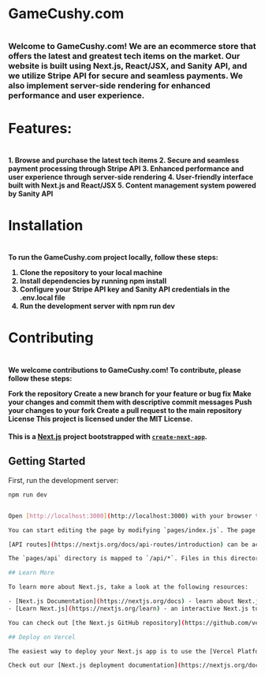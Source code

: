<h1>GameCushy.com<h1>
<h3>Welcome to GameCushy.com! We are an ecommerce store that offers the latest and greatest tech items on the market. Our website is built using Next.js, React/JSX, and Sanity API, and we utilize Stripe API for secure and seamless payments. We also implement server-side rendering for enhanced performance and user experience.<h3>

<h1>Features:<h1>
<h4>
1. Browse and purchase the latest tech items
2. Secure and seamless payment processing through Stripe API
3. Enhanced performance and user experience through server-side rendering
4. User-friendly interface built with Next.js and React/JSX
5. Content management system powered by Sanity API<h4>

<h1>Installation<h1>
<h4>To run the GameCushy.com project locally, follow these steps:

1. Clone the repository to your local machine
2. Install dependencies by running npm install
3. Configure your Stripe API key and Sanity API credentials in the .env.local file
4. Run the development server with npm run dev
<h4>
<h1>Contributing<h1>
<h4>We welcome contributions to GameCushy.com! To contribute, please follow these steps:

Fork the repository
Create a new branch for your feature or bug fix
Make your changes and commit them with descriptive commit messages
Push your changes to your fork
Create a pull request to the main repository
License
This project is licensed under the MIT License.
<h4>


This is a [Next.js](https://nextjs.org/) project bootstrapped with [`create-next-app`](https://github.com/vercel/next.js/tree/canary/packages/create-next-app).

## Getting Started

First, run the development server:

```bash
npm run dev


Open [http://localhost:3000](http://localhost:3000) with your browser to see the result.

You can start editing the page by modifying `pages/index.js`. The page auto-updates as you edit the file.

[API routes](https://nextjs.org/docs/api-routes/introduction) can be accessed on [http://localhost:3000/api/hello](http://localhost:3000/api/hello). This endpoint can be edited in `pages/api/hello.js`.

The `pages/api` directory is mapped to `/api/*`. Files in this directory are treated as [API routes](https://nextjs.org/docs/api-routes/introduction) instead of React pages.

## Learn More

To learn more about Next.js, take a look at the following resources:

- [Next.js Documentation](https://nextjs.org/docs) - learn about Next.js features and API.
- [Learn Next.js](https://nextjs.org/learn) - an interactive Next.js tutorial.

You can check out [the Next.js GitHub repository](https://github.com/vercel/next.js/) - your feedback and contributions are welcome!

## Deploy on Vercel

The easiest way to deploy your Next.js app is to use the [Vercel Platform](https://vercel.com/new?utm_medium=default-template&filter=next.js&utm_source=create-next-app&utm_campaign=create-next-app-readme) from the creators of Next.js.

Check out our [Next.js deployment documentation](https://nextjs.org/docs/deployment) for more details.
